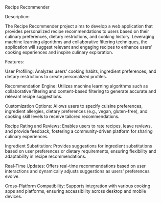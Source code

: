 Recipe Recommender

Description:

The Recipe Recommender project aims to develop a web application that provides personalized recipe recommendations to users based on their culinary preferences, dietary restrictions, and cooking history. Leveraging machine learning algorithms and collaborative filtering techniques, the application will suggest relevant and engaging recipes to enhance users' cooking experiences and inspire culinary exploration.

Features:

User Profiling: Analyzes users' cooking habits, ingredient preferences, and dietary restrictions to create personalized profiles.

Recommendation Engine: Utilizes machine learning algorithms such as collaborative filtering and content-based filtering to generate accurate and relevant recipe suggestions.

Customization Options: Allows users to specify cuisine preferences, ingredient allergies, dietary preferences (e.g., vegan, gluten-free), and cooking skill levels to receive tailored recommendations.

Recipe Rating and Reviews: Enables users to rate recipes, leave reviews, and provide feedback, fostering a community-driven platform for sharing culinary experiences.

Ingredient Substitution: Provides suggestions for ingredient substitutions based on user preferences or dietary requirements, ensuring flexibility and adaptability in recipe recommendations.

Real-Time Updates: Offers real-time recommendations based on user interactions and dynamically adjusts suggestions as users' preferences evolve.

Cross-Platform Compatibility: Supports integration with various cooking apps and platforms, ensuring accessibility across desktop and mobile devices.